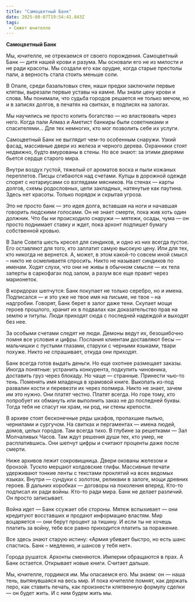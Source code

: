```yaml
---
title: "Самоцветный Банк"
date: 2025-08-07T19:54:41.843Z
tags:
 - Сюжет ючителле
---
```


**Самоцветный Банк**

Мы, ючителле, не отрекаемся от своего порождения. Самоцветный Банк —
дитя нашей крови и разума. Мы основали его не из милости и не ради
красоты. Мы создали его как орудие, когда старые престолы пали, а
верность стала стоить меньше соли.

В Опале, среди базальтовых стен, наши предки заключили первые клятвы,
вырезали первые уставы на камне. Мы знали цену крови и слова. Мы
понимали, что судьба городов решается не только мечом, но и в записях
долгов, в печатях на свитках, в подписях на залогах.

Мы научились не просто копить богатство — но властвовать через него.
Когда пали Алмаз и Аметист банкиры были советниками и спасителями… Для
тех немногих, кто мог позволить себе их услуги.

Самоцветный Банк не выглядит чем-то особенным снаружи. Узкий фасад,
массивные двери из железа и черного дерева. Охранники стоят недвижно,
будто вмурованы в стены. Но все знают: за этими дверями бьется сердце
старого мира.

Внутри воздух густой, тяжелый от ароматов воска и пыли кожаных
переплетов. Писцы сгибаются над счетами. Купцы в дорожной одежде спорят
с нотариусами со взглядами мясников. На стенах — карты долгов, схемы
родословных, цепи закладных, натянутые как паутина. Здесь нет красоты.
Только порядок и скрытая угроза.

Это не просто банк — это идея долга, вставшая на ноги и начавшая
говорить людскими голосами. Он не знает смерти, пока жив хоть один
должник. Что бы ни происходило снаружи — мятежи, осады, чума — он просто
поднимает ставку и ждет, пока архонт подпишет бумагу собственной кровью.

В Зале Совета шесть кресел для синдиков, и одно из них всегда пустое.
Его оставляют для того, кто заплатит самую высокую цену. Или для тех,
кто никогда не вернется. А, может, в этом какой-то совсем иной смысл –
никто не осмеливаетя спросить. Никто не называет синдиков по именам.
Ходят слухи, что они не живы в обычном смысле — их тела заперты в
саркофагах под залом, а разум все еще правит через марионеток.

В коридорах шепчутся: Банк покупает не только серебро, но и имена.
Подписался — и это уже не твое имя на письме, не твое – на надгробии.
Говорят, Банк берет в залог даже тени. Скупает мощи героев прошлого,
хранит их в подвалах как доказательство прав на землю и титулы. Люди
приходят сюда с последней надеждой и выходят без нее.

За особыми счетами следят не люди. Демоны ведут их, безошибочно помня
все условия и цифры. Послания клиентам доставляют бесы — мальчишки с
пустыми глазами, старухи с черными языками, твари похуже. Никто не
спрашивает, откуда они приходят.

Банк всегда готов выдать деньги. Но еще охотнее размещает заказы. Иногда
понятные: устранить конкурента, подкупить чиновника, доставить груз
через блокаду. Но чаще — странные. Принести чью-то тень. Поменять имя
младенца в храмовой книге. Выкопать из-под развалин кости и перевезти их
через полмира. Никто не знает, зачем им это нужно. Они платят честно.
Платят всегда. Но горе тому, кто попробует их обмануть или выполнить
заказ не до последней буквы. Тогда тебя не спасут ни храм, ни род, ни
стены крепости.

В архиве стоят бесконечные ряды шкафов, пропахшие пылью, чернилами и
сургучом. На свитках и пергаментах — имена людей, домов, целых городов.
Там всегда тихо. В глубине за решетками — Зал Молчаливых Часов. Там ждут
решения души тех, кто умер, не расплатившись. Они шепчут цифры и считают
проценты даже после смерти.

Ниже архивов лежит сокровищница. Двери окованы железом и бронзой. Тускло
мерцают колдовские глифы. Массивные печати удерживают тонкие ленты с
текстами проклятий на всех ведомых языках. Внутри — сундуки с золотом,
реликвии в залоге, мощи древних героев. В дальних коробках — договоры на
поколения вперед. Кто-то подписал их ради войны. Кто-то ради мира. Банк
не делает различий. Он просто записывает.

Война идет — Банк ссужает обе стороны. Мятеж вспыхивает — они кредитуют
восставших и продают информацию властям. Мир воцаряется — они берут
процент за тишину. И если ты не хочешь платить за войну, тебе все равно
приходится платить за поражение.

Все здесь знают старую истину: «Армия убивает быстро, но есть шанс
спастись. Банк – медленно, и шансов у тебя нет».

Города рушатся. Архонты сменяются. Империи обращаются в прах. А Банк
остается. Открывает новые книги. Считает дальше.

Мы, ючителле, гордимся им. Мы опасаемся его. Мы знаем: он — наша тень,
вытянувшаяся на весь мир. И пока ючителле помнят, как держать перо, как
ставить печать, как произнести клятвенную формулу сделки — он будет
жить. И с ним будем жить мы.
